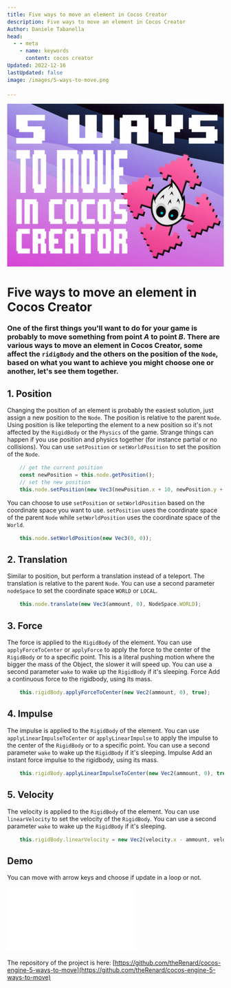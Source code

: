 ```yaml
---
title: Five ways to move an element in Cocos Creator
description: Five ways to move an element in Cocos Creator
Author: Daniele Tabanella
head:
  - - meta
    - name: keywords
      content: cocos creator
Updated: 2022-12-16
lastUpdated: false
image: /images/5-ways-to-move.png

---
```


![5 ways to move in cocos creator](./images/5-ways-to-move.png)

# Five ways to move an element in Cocos Creator

### One of the first things you'll want to do for your game is probably to move something from point _A_ to point _B_. There are various ways to move an element in Cocos Creator, some affect the `ridigBody` and the others on the position of the `Node`, based on what you want to achieve you might choose one or another, let's see them together.

## 1. Position

Changing the position of an element is probably the easiest solution, just assign a new position to the `Node`. The position is relative to the parent `Node`. Using position is like teleporting the element to a new position so it's not affected by the `RigidBody` or the `Physics` of the game. Strange things can happen if you use position and physics together (for instance partial or no collisions). You can use `setPosition` or `setWorldPosition` to set the position of the `Node`.

```ts
    // get the current position
    const newPosition = this.node.getPosition();
    // set the new position
    this.node.setPosition(new Vec3(newPosition.x + 10, newPosition.y + 10));
```

You can choose to use `setPosition` or `setWorldPosition` based on the coordinate space you want to use. `setPosition` uses the coordinate space of the parent `Node` while `setWorldPosition` uses the coordinate space of the `World`.

```ts
    this.node.setWorldPosition(new Vec3(0, 0));
```

## 2. Translation

Similar to position, but perform a translation instead of a teleport. The translation is relative to the parent `Node`. You can use a second parameter `nodeSpace` to set the coordinate space `WORLD` or `LOCAL`.

```ts
    this.node.translate(new Vec3(ammount, 0), NodeSpace.WORLD);
```

## 3. Force

The force is applied to the `RigidBody` of the element. You can use `applyForceToCenter` or `applyForce` to apply the force to the center of the `RigidBody` or to a specific point. This is a literal pushing motion where the bigger the mass of the Object, the slower it will speed up. You can use a second parameter `wake` to wake up the `RigidBody` if it's sleeping. Force Add a continuous force to the rigidbody, using its mass.

```ts
    this.rigidBody.applyForceToCenter(new Vec2(ammount, 0), true);
```

## 4. Impulse

The impulse is applied to the `RigidBody` of the element. You can use `applyLinearImpulseToCenter` or `applyLinearImpulse` to apply the impulse to the center of the `RigidBody` or to a specific point. You can use a second parameter `wake` to wake up the `RigidBody` if it's sleeping. Impulse Add an instant force impulse to the rigidbody, using its mass.

```ts
    this.rigidBody.applyLinearImpulseToCenter(new Vec2(ammount, 0), true);

```

## 5. Velocity

The velocity is applied to the `RigidBody` of the element. You can use `linearVelocity` to set the velocity of the `RigidBody`. You can use a second parameter `wake` to wake up the `RigidBody` if it's sleeping.

```ts
    this.rigidBody.linearVelocity = new Vec2(velocity.x - ammount, velocity.y);
```

## Demo

You can move with arrow keys and choose if update in a loop or not.

<div class="game-iframe">
   <iframe src="/games/5-ways-to-move/index.html" title="laser defender" frameborder="0" style="aspect-ratio: 6 / 4"></iframe>
</div>

The repository of the project is here: [https://github.com/theRenard/cocos-engine-5-ways-to-move](https://github.com/theRenard/cocos-engine-5-ways-to-move)

